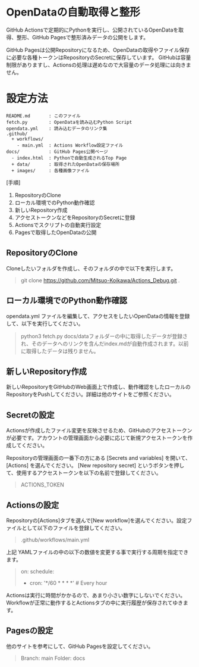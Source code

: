 # OpenDataの自動取得と整形
GitHub Actionsで定期的にPythonを実行し、公開されているOpenDataを取得、整形、GitHub Pagesで整形済みデータの公開をします。

GitHub Pagesは公開Repositoryになるため、OpenDataの取得やファイル保存に必要な各種トークンはRepositoryのSecretに保存しています。
GitHubは容量制限がありますし、Actionsの処理は遅めなので大容量のデータ処理には向きません。

# 設定方法
```
README.md       : このファイル
fetch.py        : OpenDataを読み込むPython Script
opendata.yml    : 読み込むデータのリンク集
.github/
  + workflows/
    - main.yml  : Actions Workflow設定ファイル
docs/           : GitHub Pages公開ページ
  - index.html  : Pythonで自動生成されるTop Page
  + data/       : 取得されたOpenDataの保存場所
  + images/     : 各種画像ファイル
```
[手順]
1. RepositoryのClone
1. ローカル環境でのPython動作確認
1. 新しいRepository作成
1. アクセストークンなどをRepositoryのSecretに登録
1. Actionsでスクリプトの自動実行設定
1. Pagesで取得したOpenDataの公開

## RepositoryのClone
Cloneしたいフォルダを作成し、そのフォルダの中で以下を実行します。
> git clone https://github.com/Mitsuo-Koikawa/Actions_Debug.git .

## ローカル環境でのPython動作確認
opendata.yml ファイルを編集して、アクセスをしたいOpenDataの情報を登録して、以下を実行してください。
> python3 fetch.py
docs/dataフォルダーの中に取得したデータが登録され、そのデータへのリンクを含んだindex.mdが自動作成されます。以前に取得したデータは残りません。

## 新しいRepository作成
新しいRepositoryをGitHubのWeb画面上で作成し、動作確認をしたローカルのRepositoryをPushしてください。詳細は他のサイトをご参照ください。

## Secretの設定
Actionsが作成したファイル変更を反映させるため、GitHubのアクセストークンが必要です。アカウントの管理画面から必要に応じて新規アクセストークンを作成してください。

Repositoryの管理画面の一番下の方にある [Secrets and variables] を開いて、[Actions] を選んでください。
[New repository secret] というボタンを押して、使用するアクセストークンを以下の名前で登録してください。
> ACTIONS_TOKEN

## Actionsの設定
Repositoryの[Actions]タブを選んで[New workflow]を選んでください。設定ファイルとして以下のファイルを登録してください。
> .github/workflows/main.yml

上記 YAMLファイルの中の以下の数値を変更する事で実行する周期を指定できます。
> on:
>  schedule:
>    - cron: '*/60 * * * *' # Every hour

Actionsは実行に時間がかかるので、あまり小さい数字にしないでください。
Workflowが正常に動作するとActionsタブの中に実行履歴が保存されてゆきます。

## Pagesの設定
他のサイトを参考にして、GitHub Pagesを設定してください。
> Branch: main
> Folder: docs

